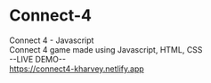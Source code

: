 # Connect-4
Connect 4 - Javascript  
Connect 4 game made using Javascript, HTML, CSS  
--LIVE DEMO--  
https://connect4-kharvey.netlify.app  

